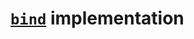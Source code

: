 # [`bind`](https://developer.mozilla.org/zh-CN/docs/Web/JavaScript/Reference/Global_Objects/Function/bind) implementation
